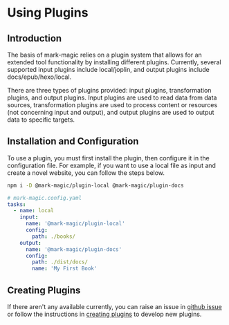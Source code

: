 # Using Plugins

## Introduction

The basis of mark-magic relies on a plugin system that allows for an extended tool functionality by installing different plugins. Currently, several supported input plugins include local/joplin, and output plugins include docs/epub/hexo/local.

There are three types of plugins provided: input plugins, transformation plugins, and output plugins. Input plugins are used to read data from data sources, transformation plugins are used to process content or resources (not concerning input and output), and output plugins are used to output data to specific targets.

## Installation and Configuration

To use a plugin, you must first install the plugin, then configure it in the configuration file. For example, if you want to use a local file as input and create a novel website, you can follow the steps below.

```sh
npm i -D @mark-magic/plugin-local @mark-magic/plugin-docs
```

```yaml
# mark-magic.config.yaml
tasks:
  - name: local
    input:
      name: '@mark-magic/plugin-local'
      config:
        path: ./books/
    output:
      name: '@mark-magic/plugin-docs'
      config:
        path: ./dist/docs/
        name: 'My First Book'
```

## Creating Plugins

If there aren't any available currently, you can raise an issue in [github issue](https://github.com/mark-magic/mark-magic/issues) or follow the instructions in [creating plugins](../api-plugin.md) to develop new plugins.
